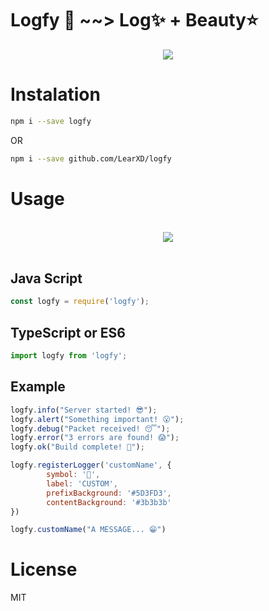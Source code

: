 # Logfy 🌟 ~~> Log✨ + Beauty⭐ 

<div align="center">
  <image src="./assets/icon.png"/>
</div>

# Instalation

```bash
npm i --save logfy
```

OR

```bash
npm i --save github.com/LearXD/logfy
```

# Usage

<br>
<div align="center">
  <image src="./assets/logs.png"/>
</div>
<br>

## Java Script

```js
const logfy = require('logfy');
```
## TypeScript or ES6
```ts
import logfy from 'logfy';
```
## Example

```js
logfy.info("Server started! 😎");
logfy.alert("Something important! 😮");
logfy.debug("Packet received! 😴");
logfy.error("3 errors are found! 😱");
logfy.ok("Build complete! 🔨");

logfy.registerLogger('customName', {
        symbol: '🚀',
        label: 'CUSTOM',
        prefixBackground: '#5D3FD3',
        contentBackground: '#3b3b3b'
})

logfy.customName("A MESSAGE... 😁")

```




# License
MIT